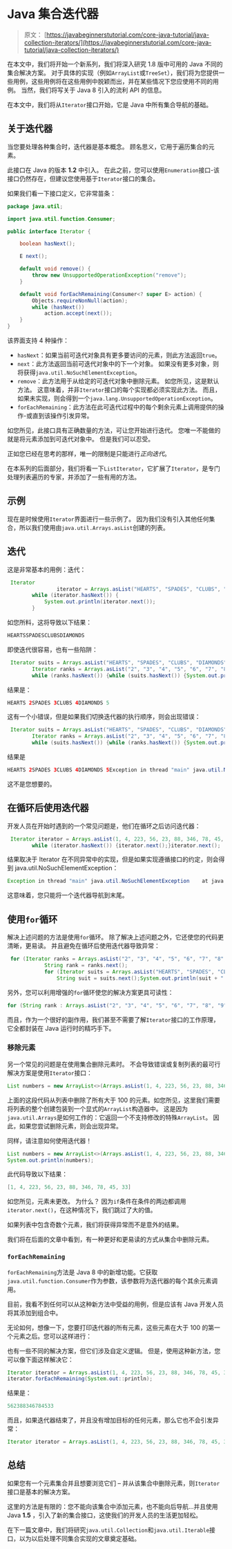 # Java 集合迭代器

> 原文： [https://javabeginnerstutorial.com/core-java-tutorial/java-collection-iterators/](https://javabeginnerstutorial.com/core-java-tutorial/java-collection-iterators/)

在本文中，我们将开始一个新系列，我们将深入研究 1.8 版中可用的 Java 不同的集合解决方案。 对于具体的实现（例如`ArrayList`或`TreeSet`），我们将为您提供一些用例，这些用例将在这些用例中脱颖而出，并在某些情况下您应使用不同的用例。 当然，我们将写关于 Java 8 引入的流利 API 的信息。

在本文中，我们将从`Iterator`接口开始，它是 Java 中所有集合导航的基础。

## 关于迭代器

当您要处理各种集合时，迭代器是基本概念。 顾名思义，它用于遍历集合的元素。

此接口在 Java 的版本 **1.2** 中引入。 在此之前，您可以使用`Enumeration`接口-该接口仍然存在，但建议您使用基于`Iterator`接口的集合。

如果我们看一下接口定义，它非常苗条：

```java
package java.util;

import java.util.function.Consumer;

public interface Iterator {

    boolean hasNext();

    E next();

    default void remove() {
        throw new UnsupportedOperationException("remove");
    }

    default void forEachRemaining(Consumer<? super E> action) {
        Objects.requireNonNull(action);
        while (hasNext())
            action.accept(next());
    }
} 
```

该界面支持 4 种操作：

*   `hasNext`：如果当前可迭代对象具有更多要访问的元素，则此方法返回`true`。
*   `next`：此方法返回当前可迭代对象中的下一个对象。 如果没有更多对象，则将获得`java.util.NoSuchElementException`。
*   `remove`：此方法用于从给定的可迭代对象中删除元素。 如您所见，这是默认方法。 这意味着，并非`Iterator`接口的每个实现都必须实现此方法。 而且，如果未实现，则会得到一个`java.lang.UnsupportedOperationException`。
*   `forEachRemaining`：此方法在此可迭代过程中的每个剩余元素上调用提供的操作-或直到该操作引发异常。

如您所见，此接口具有正确数量的方法，可让您开始进行迭代。 您唯一不能做的就是将元素添加到可迭代对象中。 但是我们可以忍受。

正如您已经在思考的那样，唯一的限制是只能进行*正向迭代*。

在本系列的后面部分，我们将看一下`ListIterator`，它扩展了`Iterator`，是专门处理列表遍历的专家，并添加了一些有用的方法。

## 示例

现在是时候使用`Iterator`界面进行一些示例了。 因为我们没有引入其他任何集合，所以我们使用由`java.util.Arrays.asList`创建的列表。

## 迭代

这是非常基本的用例：迭代：

```java
 Iterator
                iterator = Arrays.asList("HEARTS", "SPADES", "CLUBS", "DIAMONDS").iterator();
        while (iterator.hasNext()) {
            System.out.println(iterator.next());
        } 
```

如您所料，这将导致以下结果：

```java
HEARTSSPADESCLUBSDIAMONDS 
```

即使迭代很容易，也有一些陷阱：

```java
 Iterator suits = Arrays.asList("HEARTS", "SPADES", "CLUBS", "DIAMONDS").iterator();
        Iterator ranks = Arrays.asList("2", "3", "4", "5", "6", "7", "8", "9", "10", "J", "Q", "K", "A").iterator();
        while (ranks.hasNext()) {while (suits.hasNext()) {System.out.println(suits.next() + " " + ranks.next());}} 
```

结果是：

```java
HEARTS 2SPADES 3CLUBS 4DIAMONDS 5 
```

这有一个小错误，但是如果我们切换迭代器的执行顺序，则会出现错误：

```java
 Iterator suits = Arrays.asList("HEARTS", "SPADES", "CLUBS", "DIAMONDS").iterator();
        Iterator ranks = Arrays.asList("2", "3", "4", "5", "6", "7", "8", "9", "10", "J", "Q", "K", "A").iterator();
        while (suits.hasNext()) {while (ranks.hasNext()) {System.out.println(suits.next() + " " + ranks.next());}} 
```

结果是

```java
HEARTS 2SPADES 3CLUBS 4DIAMONDS 5Exception in thread "main" java.util.NoSuchElementException    at java.util.AbstractList$Itr.next(AbstractList.java:364)
```

这不是您想要的。

## 在循环后使用迭代器

开发人员在开始时遇到的一个常见问题是，他们在循环之后访问迭代器：

```java
 Iterator iterator = Arrays.asList(1, 4, 223, 56, 23, 88, 346, 78, 45, 33).iterator();
        while (iterator.hasNext()) {iterator.next();}iterator.next(); 
```

结果取决于 Iterator 在不同异常中的实现，但是如果实现遵循接口的约定，则会得到 java.util.NoSuchElementException：

```java
Exception in thread "main" java.util.NoSuchElementException    at java.util.AbstractList$Itr.next(AbstractList.java:364) 
```

这意味着，您只能将一个迭代器导航到末尾。

## 使用`for`循环

解决上述问题的方法是使用`for`循环。 除了解决上述问题之外，它还使您的代码更清晰，更易读。 并且避免在循环后使用迭代器导致异常：

```java
 for (Iterator ranks = Arrays.asList("2", "3", "4", "5", "6", "7", "8", "9", "10", "J", "Q", "K", "A").iterator(); ranks.hasNext(); ) {
            String rank = ranks.next();
            for (Iterator suits = Arrays.asList("HEARTS", "SPADES", "CLUBS", "DIAMONDS").iterator(); suits.hasNext(); ) {
                String suit = suits.next();System.out.println(suit + " " + rank);}} 
```

另外，您可以利用增强的`for`循环使您的解决方案更具可读性：

```java
for (String rank : Arrays.asList("2", "3", "4", "5", "6", "7", "8", "9", "10", "J", "Q", "K", "A")) {    for (String suit : Arrays.asList("HEARTS", "SPADES", "CLUBS", "DIAMONDS")) {        System.out.println(suit + " " + rank);    }} 
```

而且，作为一个很好的副作用，我们甚至不需要了解`Iterator`接口的工作原理，它全都封装在 Java 运行时的精巧手下。

### 移除元素

另一个常见的问题是在使用集合删除元素时。 不会导致错误或复制列表的最可行解决方案是使用`Iterator`接口：

```java
List numbers = new ArrayList<>(Arrays.asList(1, 4, 223, 56, 23, 88, 346, 78, 45, 33));Iterator iterator = numbers.iterator();while (iterator.hasNext()) {    if (iterator.next() > 100) {        iterator.remove();    }} 
```

上面的这段代码从列表中删除了所有大于 100 的元素。如您所见，这里我们需要将列表的整个创建包装到一个显式的`ArrayList`构造器中。 这是因为`java.util.Arrays`是如何工作的：它返回一个不支持修改的特殊`ArrayList`。 因此，如果您尝试删除元素，则会出现异常。

同样，请注意如何使用迭代器！

```java
List numbers = new ArrayList<>(Arrays.asList(1, 4, 223, 56, 23, 88, 346, 78, 45, 33));Iterator iterator = numbers.iterator();while (iterator.hasNext()) {    if (iterator.next() < 0 || iterator.next() > 100) {        iterator.remove();    }}
System.out.println(numbers); 
```

此代码导致以下结果：

```java
[1, 4, 223, 56, 23, 88, 346, 78, 45, 33] 
```

如您所见，元素未更改。 为什么？ 因为`if`条件在条件的两边都调用`iterator.next()`，在这种情况下，我们跳过了大的值。

如果列表中包含奇数个元素，我们将获得异常而不是意外的结果。

我们将在后面的文章中看到，有一种更好和更易读的方式从集合中删除元素。

### `forEachRemaining`

`forEachRemaining`方法是 Java 8 中的新增功能。它获取`java.util.function.Consumer`作为参数，该参数将为迭代器的每个其余元素调用。

目前，我看不到任何可以从这种新方法中受益的用例，但是应该有 Java 开发人员将其添加到组合中。

无论如何，想像一下，您要打印迭代器的所有元素，这些元素在大于 100 的第一个元素之后。您可以这样进行：

也有一些不同的解决方案，但它们涉及自定义逻辑。 但是，使用这种新方法，您可以像下面这样解决它：

```java
Iterator iterator = Arrays.asList(1, 4, 223, 56, 23, 88, 346, 78, 45, 33).iterator();while (iterator.hasNext()) {    if (iterator.next() > 100) {        break;    }}
iterator.forEachRemaining(System.out::println); 
```

结果是：

```java
562388346784533
```

而且，如果迭代器结束了，并且没有增加目标的任何元素，那么它也不会引发异常：

```java
Iterator iterator = Arrays.asList(1, 4, 223, 56, 23, 88, 346, 78, 45, 33).iterator();while (iterator.hasNext()) {    if (iterator.next() > 500) {        break;    }}iterator.forEachRemaining(System.out::println); 
```

## 总结

如果您有一个元素集合并且想要浏览它们 – 并从该集合中删除元素，则`Iterator`接口是基本的解决方案。

这里的方法是有限的：您不能向该集合中添加元素，也不能向后导航...并且使用 Java **1.5** ，引入了新的集合接口，这使我们的开发人员的生活更加轻松。

在下一篇文章中，我们将研究`java.util.Collection`和`java.util.Iterable`接口，以为以后处理不同集合实现的文章奠定基础。